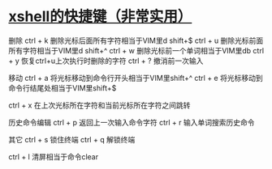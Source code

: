 # [xshell的快捷键（非常实用）](https://www.cnblogs.com/zhoushihui/p/5404392.html)

删除
ctrl + k    删除光标后面所有字符相当于VIM里d shift+$
ctrl + u    删除光标前面所有字符相当于VIM里d shift+^
ctrl + w    删除光标前一个单词相当于VIM里db
ctrl + y    恢复ctrl+u上次执行时删除的字符
ctrl + ?    撤消前一次输入



移动
ctrl + a    将光标移动到命令行开头相当于VIM里shift+^
ctrl + e    将光标移动到命令行结尾处相当于VIM里shift+$

ctrl + x    在上次光标所在字符和当前光标所在字符之间跳转



历史命令编辑
ctrl + p  返回上一次输入命令字符
ctrl + r    输入单词搜索历史命令



其它
ctrl + s    锁住终端
ctrl + q    解锁终端

ctrl + l     清屏相当于命令clear